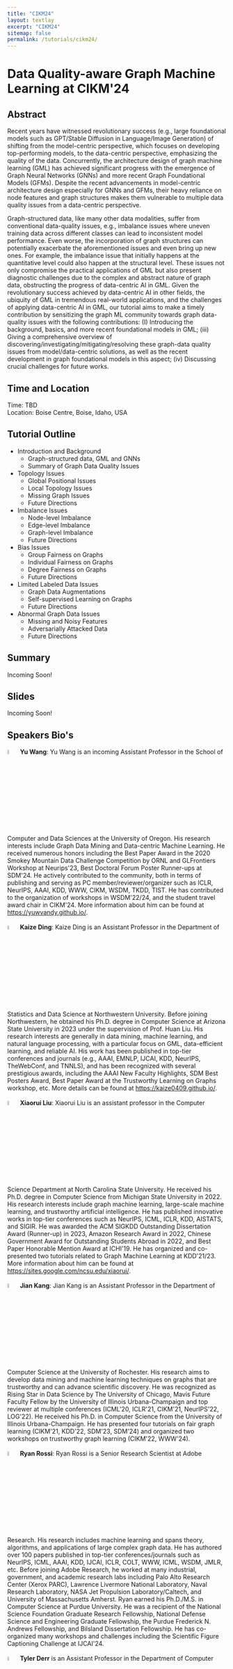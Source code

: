```yaml
---
title: "CIKM24"
layout: textlay
excerpt: "CIKM24"
sitemap: false
permalink: /tutorials/cikm24/
---
```


# Data Quality-aware Graph Machine Learning at CIKM'24

## Abstract

Recent years have witnessed revolutionary success (e.g., large foundational models such as GPT/Stable Diffusion in Language/Image Generation) of shifting from the model-centric perspective, which focuses on developing top-performing models, to the data-centric perspective, emphasizing the quality of the data. Concurrently, the architecture design of graph machine learning (GML) has achieved significant progress with the emergence of Graph Neural Networks (GNNs) and more recent Graph Foundational Models (GFMs). Despite the recent advancements in model-centric architecture design especially for GNNs and GFMs, their heavy reliance on node features and graph structures makes them vulnerable to multiple data quality issues from a data-centric perspective. 


Graph-structured data, like many other data modalities, suffer from conventional data-quality issues, e.g., imbalance issues where uneven training data across different classes can lead to inconsistent model performance. Even worse, the incorporation of graph structures can potentially exacerbate the aforementioned issues and even bring up new ones. For example, the imbalance issue that initially happens at the quantitative level could also happen at the structural level. These issues not only compromise the practical applications of GML but also present diagnostic challenges due to the complex and abstract nature of graph data, obstructing the progress of data-centric AI in GML. Given the revolutionary success achieved by data-centric AI in other fields, the ubiquity of GML in tremendous real-world applications, and the challenges of applying data-centric AI in GML, our tutorial aims to make a timely contribution by sensitizing the graph ML community towards graph data-quality issues with the following contributions: (I) Introducing the background, basics, and more recent foundational models in GML; (iii) Giving a comprehensive overview of discovering/investigating/mitigating/resolving these graph-data quality issues from model/data-centric solutions, as well as the recent development in graph foundational models in this aspect; (iv) Discussing crucial challenges for future works.


## Time and Location
Time: TBD <br>
Location: Boise Centre, Boise, Idaho, USA

## Tutorial Outline

<ul>

  <li>
    Introduction and Background
    <ul>
      <li> Graph-structured data, GML and GNNs</li>
      <li> Summary of Graph Data Quality Issues</li>
    </ul>
  </li>
  
  <li>
    Topology Issues
    <ul>
      <li> Global Positional Issues</li>
      <li> Local Topology Issues</li>
      <li> Missing Graph Issues</li>
      <li> Future Directions</li>
    </ul>
  </li>
  
  <li>
    Imbalance Issues
    <ul>
      <li> Node-level Imbalance</li>
      <li> Edge-level Imbalance</li>
      <li> Graph-level Imbalance</li>
      <li> Future Directions</li>
    </ul>
  </li>
  
  <li>
    Bias Issues
    <ul>
      <li> Group Fairness on Graphs</li>
      <li> Individual Fairness on Graphs</li>
      <li> Degree Fairness on Graphs</li>
      <li> Future Directions</li>
    </ul>
  </li>
  
  <li>
    Limited Labeled Data Issues
    <ul>
      <li> Graph Data Augmentations</li>
      <li> Self-supervised Learning on Graphs</li>
      <li> Future Directions</li>
    </ul>
  </li>

    
  <li>
    Abnormal Graph Data Issues
    <ul>
      <li> Missing and Noisy Features</li>
      <li> Adversarially Attacked Data</li>
      <li> Future Directions</li>
    </ul>
  </li>
  
</ul>

## Summary
Incoming Soon!

## Slides
Incoming Soon!

## Speakers Bio's

<img src="{{ site.url }}{{ site.baseurl }}/images/Yu.png" class="img-responsive" width="5%" />
<b>Yu Wang</b>: Yu Wang is an incoming Assistant Professor in the School of Computer and Data Sciences at the University of Oregon. His research interests include Graph Data Mining and Data-centric Machine Learning. He received numerous honors including the Best Paper Award in the 2020 Smokey Mountain Data Challenge Competition by ORNL and GLFrontiers Workshop at Neurips'23, Best Doctoral Forum Poster Runner-ups at SDM'24. He actively contributed to the community, both in terms of publishing and serving as PC member/reviewer/organizer such as ICLR, NeurIPS, AAAI, KDD, WWW, CIKM, WSDM, TKDD, TIST. He has contributed to the organization of workshops in WSDM'22/24, and the student travel award chair in CIKM'24. More information about him can be found at <a href="https://yuwvandy.github.io/">https://yuwvandy.github.io/</a>.
<br>
<br>
<img src="{{ site.url }}{{ site.baseurl }}/images/Yijun.png" class="img-responsive" width="5%" />
<b>Kaize Ding</b>: Kaize Ding is an Assistant Professor in the Department of Statistics and Data Science at Northwestern University. Before joining Northwestern, he obtained his Ph.D. degree in Computer Science at Arizona State University in 2023 under the supervision of Prof. Huan Liu. His research interests are generally in data mining, machine learning, and natural language processing, with a particular focus on GML, data-efficient learning, and reliable AI. His work has been published in top-tier conferences and journals (e.g., AAAI, EMNLP, IJCAI, KDD, NeurIPS, TheWebConf, and TNNLS), and has been recognized with several prestigious awards, including the AAAI New Faculty Highlights, SDM Best Posters Award, Best Paper Award at the Trustworthy Learning on Graphs workshop, etc. More details can be found at <a href="https://kaize0409.github.io/">https://kaize0409.github.io/</a>.
<br>
<br>
<img src="{{ site.url }}{{ site.baseurl }}/images/Xiaorui.png" class="img-responsive" width="5%" />
<b>Xiaorui Liu</b>: Xiaorui Liu is an assistant professor in the Computer Science Department at North Carolina State University. He received his Ph.D. degree in Computer Science from Michigan State University in 2022. His research interests include graph machine learning, large-scale machine learning, and trustworthy artificial intelligence. He has published innovative works in top-tier conferences such as NeurIPS, ICML, ICLR, KDD, AISTATS, and SIGIR. He was awarded the ACM SIGKDD Outstanding Dissertation Award (Runner-up) in 2023, Amazon Research Award in 2022, Chinese Government Award for Outstanding Students Abroad in 2022, and Best Paper Honorable Mention Award at ICHI'19. He has organized and co-presented two tutorials related to Graph Machine Learning at KDD'21/23. More information about him can be found at <a href="https://sites.google.com/ncsu.edu/xiaorui/">https://sites.google.com/ncsu.edu/xiaorui/</a>.
<br>
<br>
<img src="{{ site.url }}{{ site.baseurl }}/images/Jian.png" class="img-responsive" width="5%" />
<b>Jian Kang</b>:  Jian Kang is an Assistant Professor in the Department of Computer Science at the University of Rochester. His research aims to develop data mining and machine learning techniques on graphs that are trustworthy and can advance scientific discovery. He was recognized as Rising Star in Data Science by The University of Chicago, Mavis Future Faculty Fellow by the University of Illinois Urbana-Champaign and top reviewer at multiple conferences (ICML'20, ICLR'21, CIKM'21, NeurIPS'22, LOG'22). He received his Ph.D. in Computer Science from the University of Illinois Urbana-Champaign. He has presented four tutorials on fair graph learning (CIKM'21, KDD'22, SDM'23, SDM'24) and organized two workshops on trustworthy graph learning (CIKM'22, WWW'24).
<br>
<br>
<img src="{{ site.url }}{{ site.baseurl }}/images/Ryan.png" class="img-responsive" width="5%" />
<b>Ryan Rossi</b>: Ryan Rossi is a Senior Research Scientist at Adobe Research. His research includes machine learning and spans theory, algorithms, and applications of large complex graph data. He has authored over 100 papers published in top-tier conferences/journals such as NeurIPS, ICML, AAAI, KDD, IJCAI, ICLR, COLT, WWW, ICML, WSDM, JMLR, etc. Before joining Adobe Research, he worked at many industrial, government, and academic research labs including Palo Alto Research Center (Xerox PARC), Lawrence Livermore National Laboratory, Naval Research Laboratory, NASA Jet Propulsion Laboratory/Caltech, and University of Massachusetts Amherst. Ryan earned his Ph.D./M.S. in Computer Science at Purdue University. He was a recipient of the National Science Foundation Graduate Research Fellowship, National Defense Science and Engineering Graduate Fellowship, the Purdue Frederick N. Andrews Fellowship, and Bilsland Dissertation Fellowship. He has co-organized many workshops and challenges including the Scientific Figure Captioning Challenge at IJCAI'24.
<br>
<br>
<img src="{{ site.url }}{{ site.baseurl }}/images/Tyler.png" class="img-responsive" width="5%" />
<b>Tyler Derr</b> is an Assistant Professor in the Department of Computer Science at Vanderbilt University and directs the Network and Data Science (NDS) lab, which conducts research in the areas of data mining and machine learning, with emphasis on (1) social network analysis and recommender systems, (2) deep learning on graphs, (3) responsible and trustworthy AI, and (4) interdisciplinary social good applications. He is actively involved in top conferences in his field, both in terms of publishing and serving as a PC/SPC member, while receiving recognition such as the Best Student Poster Award at SDM’19 and Best Reviewer Awards at ICWSM’19/’21, as well as WSDM’22. He has contributed to the organization of numerous international conferences and workshops, including serving on the organizing committee of KDD (2021-2024), DSAA (2024), and WSDM (2022, 2024), along with co-founding the Machine Learning on Graphs (MLoG) Workshop at WSDM (2022-2024) along with at ICDM (2022-2023). Being passionate about sharing knowledge, he has delivered tutorials on Graph Neural Networks at KDD’20, AAAI’21, and SDM'24. He serves as Associate Editor for four journals including Tsinghua Science and Technology and IEEE Transactions on Big Data. Tyler has received several awards including Vanderbilt's Fall 2020 Teaching Innovation Award from the School of Engineering and the NSF CAREER Award in 2023. More details can be found at  <a href="https://www.TylerDerr.com">http://www.TylerDerr.com</a>. 
